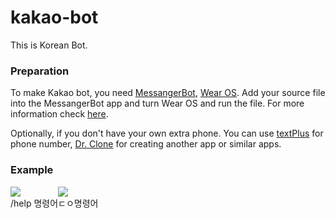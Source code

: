 # kakao-bot
This is Korean Bot.

### Preparation ###

To make Kakao bot, you need [MessangerBot](https://play.google.com/store/apps/details?id=com.xfl.kakaotalkbot), [Wear OS](https://play.google.com/store/apps/details?id=com.google.android.wearable.app). Add your source file into the MessangerBot app and turn Wear OS and run the file. For more information check [here](https://cafe.naver.com/msgbot).

Optionally, if you don't have your own extra phone. You can use [textPlus](https://play.google.com/store/apps/details?id=com.gogii.textplus) for phone number, [Dr. Clone](https://play.google.com/store/apps/details?id=com.trendmicro.tmas) for creating another app or similar apps.


### Example ###
<div style="display: flex">
  <span>
    <image src="/1.png"/>
    <div>/help 명령어</div>
  </span>

  <span>
    <image src="/2.png"/>
    <div>ㄷㅇ명령어</div>
  </span>
</div>

